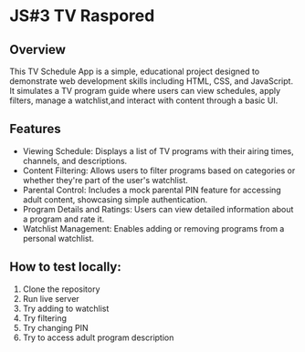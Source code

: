 # JS#3 TV Raspored

## Overview 

This TV Schedule App is a simple, educational project designed to demonstrate web development skills including HTML, CSS, and JavaScript.
It simulates a TV program guide where users can view schedules, apply filters, manage a watchlist,and interact with content through a basic UI.

## Features

- Viewing Schedule: Displays a list of TV programs with their airing times, channels, and descriptions.
- Content Filtering: Allows users to filter programs based on categories or whether they're part of the user's watchlist.
- Parental Control: Includes a mock parental PIN feature for accessing adult content, showcasing simple authentication.
- Program Details and Ratings: Users can view detailed information about a program and rate it.
- Watchlist Management: Enables adding or removing programs from a personal watchlist.


## How to test locally:
1. Clone the repository
2. Run live server
3. Try adding to watchlist
4. Try filtering
5. Try changing PIN
6. Try to access adult program description
